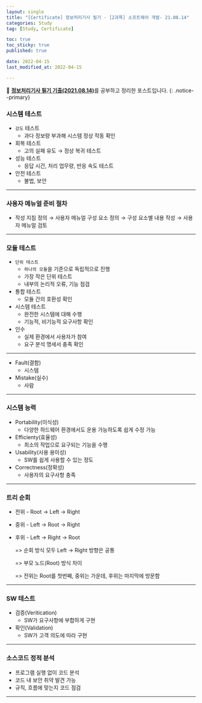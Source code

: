 ```yaml
---
layout: single
title: "[Certificate] 정보처리기사 필기 - [2과목] 소프트웨어 개발- 21.08.14"
categories: Study
tag: [Study, Certificate]

toc: true
toc_sticky: true
published: true

date: 2022-04-15
last_modified_at: 2022-04-15

---
```



📄 [**정보처리기사 필기 기출(2021.08.14)**](https://comcbt.com/xe/iz)를 공부하고 정리한 포스트입니다.
{: .notice--primary}

### 시스템 테스트

- `강도` 테스트
    - 과다 정보량 부과해 시스템 정상 작동 확인
- 회복 테스트
    - 고의 실패 유도 → 정상 복귀 테스트
- 성능 테스트
    - 응답 시간, 처리 업무량, 반응 속도 테스트
- 안전 테스트
    - 불법, 보안

---

### 사용자 메뉴얼 준비 절차

- 작성 지침 정의 → 사용자 메뉴얼 구성 요소 정의 → 구성 요소별 내용 작성 → 사용자 메뉴얼 검토

---

### 모듈 테스트

- `단위 테스트`
    - `하나의 모듈`을 기준으로 독립적으로 진행
    - 가장 작은 단위 테스트
    - 내부의 논리적 오류, 기능 점검
- 통합 테스트
    - 모듈 간의 호환성 확인
- 시스템 테스트
    - 완전한 시스템에 대해 수행
    - 기능적, 비기능적 요구사항 확인
- 인수
    - 실제 환경에서 사용자가 참여
    - 요구 분석 명세서 충족 확인

---

- Fault(결함)
    - 시스템
- Mistake(실수)
    - 사람

---

### 시스템 능력

- Portability(이식성)
    - 다양한 하드웨어 환경에서도 운용 가능하도록 쉽게 수정 가능
- Efficienty(효율성)
    - 최소의 작업으로 요구되는 기능을 수행
- Usability(사용 용이성)
    - SW를 쉽게 사용할 수 있는 정도
- Correctness(정확성)
    - 사용자의 요구사항 충족

---

### 트리 순회

- 전위 - Root -> Left -> Right
- 중위 - Left -> Root -> Right
- 후위 - Left -> Right -> Root

    => 순회 방식 모두 Left -> Right 방향은 공통
    
    => 부모 노드(Root) 방식 차이
    
    => 전위는 Root를 첫번째, 중위는 가운데, 후위는 마지막에 방문함

---

### SW 테스트

- 검증(Veritication)
    - SW가 요구사항에 부합하게 구현
- 확인(Validation)
    - SW가 고객 의도에 따라 구현

---

### 소스코드 정적 분석

- 프로그램 실행 없이 코드 분석
- 코드 내 보안 취약 발견 가능
- 규칙, 흐름에 맞는지 코드 점검

---
